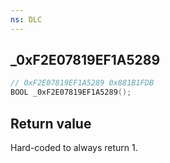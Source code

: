 ```yaml
---
ns: DLC
---
```

## _0xF2E07819EF1A5289

```c
// 0xF2E07819EF1A5289 0x881B1FDB
BOOL _0xF2E07819EF1A5289();
```

## Return value
Hard-coded to always return 1.